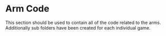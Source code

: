 Arm Code
==================

This section should be used to contain all of the code related to the arms. Additionally sub folders have been created for each individual game.
